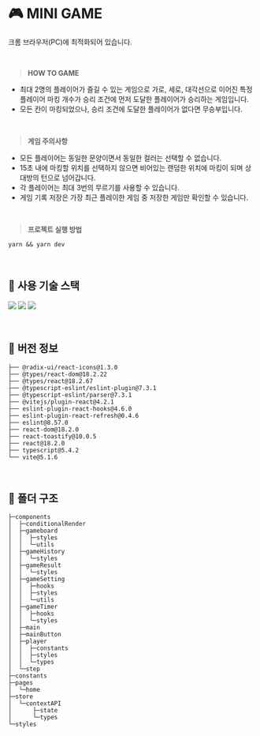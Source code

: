 # 🎮 MINI GAME

크롬 브라우저(PC)에 최적화되어 있습니다.

<br/>

> **HOW TO GAME**

- 최대 2명의 플레이어가 즐길 수 있는 게임으로 가로, 세로, 대각선으로 이어진
  특정 플레이어 마킹 개수가 승리 조건에 먼저 도달한 플레이어가 승리하는 게임입니다.
- 모든 칸이 마킹되었으나, 승리 조건에 도달한 플레이어가 없다면 무승부입니다.

<br/>

> **게임 주의사항**

- 모든 플레이어는 동일한 문양이면서 동일한 컬러는 선택할 수 없습니다.
- 15초 내에 마킹할 위치를 선택하지 않으면 비어있는 랜덤한 위치에 마킹이 되며 상대방의 턴으로 넘어갑니다.
- 각 플레이어는 최대 3번의 무르기를 사용할 수 있습니다.
- 게임 기록 저장은 가장 최근 플레이한 게임 중 저장한 게임만 확인할 수 있습니다.

<br/>

> **프로젝트 실행 방법**

```
yarn && yarn dev
```

<br/>

## 💎 사용 기술 스택

<img src="https://img.shields.io/badge/Typescript-3178C6?style=flat-round&logo=Typescript&logoColor=white"/> <img src="https://img.shields.io/badge/React-6EC0EB?style=flat-round&logo=React&logoColor=white"/> <img src="https://img.shields.io/badge/CSS3-1572B6?style=flat-round&logo=CSS3&logoColor=white"/>

<br/>

## 💎 버전 정보

```
├── @radix-ui/react-icons@1.3.0
├── @types/react-dom@18.2.22
├── @types/react@18.2.67
├── @typescript-eslint/eslint-plugin@7.3.1
├── @typescript-eslint/parser@7.3.1
├── @vitejs/plugin-react@4.2.1
├── eslint-plugin-react-hooks@4.6.0
├── eslint-plugin-react-refresh@0.4.6
├── eslint@8.57.0
├── react-dom@18.2.0
├── react-toastify@10.0.5
├── react@18.2.0
├── typescript@5.4.2
└── vite@5.1.6

```

<br/>

## 💎 폴더 구조

```
├─components
│  ├─conditionalRender
│  ├─gameboard
│  │  ├─styles
│  │  └─utils
│  ├─gameHistory
│  │  └─styles
│  ├─gameResult
│  │  └─styles
│  ├─gameSetting
│  │  ├─hooks
│  │  ├─styles
│  │  └─utils
│  ├─gameTimer
│  │  ├─hooks
│  │  └─styles
│  ├─main
│  ├─mainButton
│  ├─player
│  │  ├─constants
│  │  ├─styles
│  │  └─types
│  └─step
├─constants
├─pages
│  └─home
├─store
│  └─contextAPI
│      ├─state
│      └─types
└─styles
```
